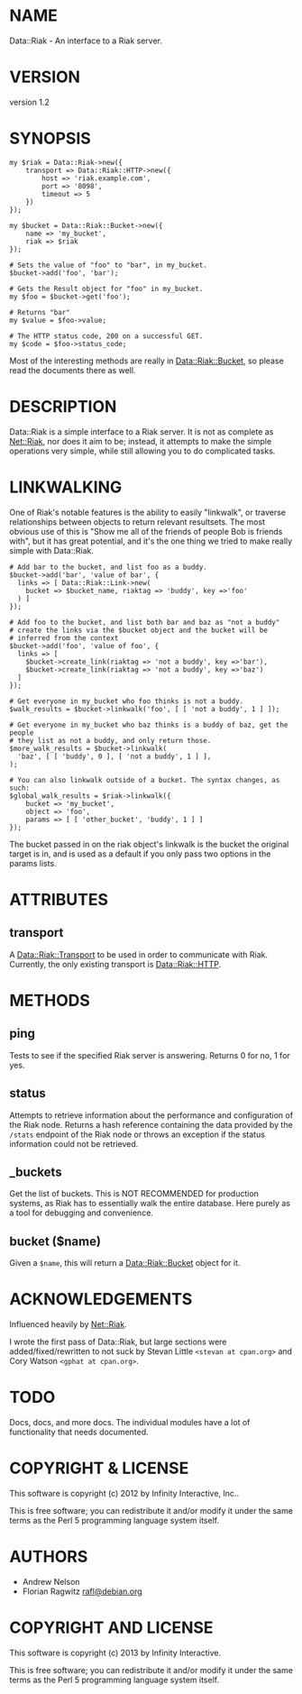 # NAME

Data::Riak - An interface to a Riak server.

# VERSION

version 1.2

# SYNOPSIS

    my $riak = Data::Riak->new({
        transport => Data::Riak::HTTP->new({
            host => 'riak.example.com',
            port => '8098',
            timeout => 5
        })
    });

    my $bucket = Data::Riak::Bucket->new({
        name => 'my_bucket',
        riak => $riak
    });

    # Sets the value of "foo" to "bar", in my_bucket.
    $bucket->add('foo', 'bar');

    # Gets the Result object for "foo" in my_bucket.
    my $foo = $bucket->get('foo');

    # Returns "bar"
    my $value = $foo->value;

    # The HTTP status code, 200 on a successful GET.
    my $code = $foo->status_code;

Most of the interesting methods are really in [Data::Riak::Bucket](http://search.cpan.org/perldoc?Data::Riak::Bucket), so please
read the documents there as well.

# DESCRIPTION

Data::Riak is a simple interface to a Riak server. It is not as complete as
[Net::Riak](http://search.cpan.org/perldoc?Net::Riak), nor does it aim to be; instead, it attempts to make the simple
operations very simple, while still allowing you to do complicated tasks.

# LINKWALKING

One of Riak's notable features is the ability to easily "linkwalk", or traverse
relationships between objects to return relevant resultsets. The most obvious
use of this is "Show me all of the friends of people Bob is friends with", but
it has great potential, and it's the one thing we tried to make really simple
with Data::Riak.

    # Add bar to the bucket, and list foo as a buddy.
    $bucket->add('bar', 'value of bar', {
      links => [ Data::Riak::Link->new(
        bucket => $bucket_name, riaktag => 'buddy', key =>'foo'
      ) ]
    });

    # Add foo to the bucket, and list both bar and baz as "not a buddy"
    # create the links via the $bucket object and the bucket will be
    # inferred from the context
    $bucket->add('foo', 'value of foo', {
      links => [
        $bucket->create_link(riaktag => 'not a buddy', key =>'bar'),
        $bucket->create_link(riaktag => 'not a buddy', key =>'baz')
      ]
    });

    # Get everyone in my_bucket who foo thinks is not a buddy.
    $walk_results = $bucket->linkwalk('foo', [ [ 'not a buddy', 1 ] ]);

    # Get everyone in my_bucket who baz thinks is a buddy of baz, get the people
    # they list as not a buddy, and only return those.
    $more_walk_results = $bucket->linkwalk(
      'baz', [ [ 'buddy', 0 ], [ 'not a buddy', 1 ] ],
    );

    # You can also linkwalk outside of a bucket. The syntax changes, as such:
    $global_walk_results = $riak->linkwalk({
        bucket => 'my_bucket',
        object => 'foo',
        params => [ [ 'other_bucket', 'buddy', 1 ] ]
    });

The bucket passed in on the riak object's linkwalk is the bucket the original
target is in, and is used as a default if you only pass two options in the
params lists.

# ATTRIBUTES

## transport

A [Data::Riak::Transport](http://search.cpan.org/perldoc?Data::Riak::Transport) to be used in order to communicate with
Riak. Currently, the only existing transport is [Data::Riak::HTTP](http://search.cpan.org/perldoc?Data::Riak::HTTP).

# METHODS

## ping

Tests to see if the specified Riak server is answering. Returns 0 for no, 1 for
yes.

## status

Attempts to retrieve information about the performance and configuration of the
Riak node. Returns a hash reference containing the data provided by the
`/stats` endpoint of the Riak node or throws an exception if the status
information could not be retrieved.

## \_buckets

Get the list of buckets. This is NOT RECOMMENDED for production systems, as Riak
has to essentially walk the entire database. Here purely as a tool for debugging
and convenience.

## bucket ($name)

Given a `$name`, this will return a [Data::Riak::Bucket](http://search.cpan.org/perldoc?Data::Riak::Bucket) object for it.

# ACKNOWLEDGEMENTS

Influenced heavily by [Net::Riak](http://search.cpan.org/perldoc?Net::Riak).

I wrote the first pass of Data::Riak, but large sections were
added/fixed/rewritten to not suck by Stevan Little `<stevan at cpan.org>`
and Cory Watson `<gphat at cpan.org>`.

# TODO

Docs, docs, and more docs. The individual modules have a lot of functionality
that needs documented.

# COPYRIGHT & LICENSE

This software is copyright (c) 2012 by Infinity Interactive, Inc..

This is free software; you can redistribute it and/or modify it under the same
terms as the Perl 5 programming language system itself.

# AUTHORS

- Andrew Nelson <anelson at cpan.org>
- Florian Ragwitz <rafl@debian.org>

# COPYRIGHT AND LICENSE

This software is copyright (c) 2013 by Infinity Interactive.

This is free software; you can redistribute it and/or modify it under
the same terms as the Perl 5 programming language system itself.
